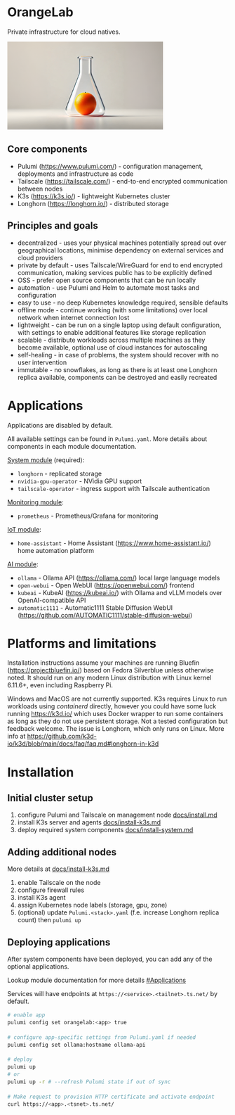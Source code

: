 # OrangeLab

Private infrastructure for cloud natives.

<img src="docs/orange-lab-910-512.png" alt="Orange Lab logo" height="200"/>

## Core components

-   Pulumi (https://www.pulumi.com/) - configuration management, deployments and infrastructure as code
-   Tailscale (https://tailscale.com/) - end-to-end encrypted communication between nodes
-   K3s (https://k3s.io/) - lightweight Kubernetes cluster
-   Longhorn (https://longhorn.io/) - distributed storage

## Principles and goals

-   decentralized - uses your physical machines potentially spread out over geographical locations, minimise dependency on external services and cloud providers
-   private by default - uses Tailscale/WireGuard for end to end encrypted communication, making services public has to be explicitly defined
-   OSS - prefer open source components that can be run locally
-   automation - use Pulumi and Helm to automate most tasks and configuration
-   easy to use - no deep Kubernetes knowledge required, sensible defaults
-   offline mode - continue working (with some limitations) over local network when internet connection lost
-   lightweight - can be run on a single laptop using default configuration, with settings to enable additional features like storage replication
-   scalable - distribute workloads across multiple machines as they become available, optional use of cloud instances for autoscaling
-   self-healing - in case of problems, the system should recover with no user intervention
-   immutable - no snowflakes, as long as there is at least one Longhorn replica available, components can be destroyed and easily recreated

# Applications

Applications are disabled by default.

All available settings can be found in `Pulumi.yaml`. More details about components in each module documentation.

[System module](docs/install-system.md) (required):

-   `longhorn` - replicated storage
-   `nvidia-gpu-operator` - NVidia GPU support
-   `tailscale-operator` - ingress support with Tailscale authentication

[Monitoring module](docs/monitoring.md):

-   `prometheus` - Prometheus/Grafana for monitoring

[IoT module](docs/iot.md):

-   `home-assistant` - Home Assistant (https://www.home-assistant.io/) home automation platform

[AI module](docs/ai.md):

-   `ollama` - Ollama API (https://ollama.com/) local large language models
-   `open-webui` - Open WebUI (https://openwebui.com/) frontend
-   `kubeai` - KubeAI (https://kubeai.io/) with Ollama and vLLM models over OpenAI-compatible API
-   `automatic1111` - Automatic1111 Stable Diffusion WebUI (https://github.com/AUTOMATIC1111/stable-diffusion-webui)

# Platforms and limitations

Installation instructions assume your machines are running Bluefin (https://projectbluefin.io/) based on Fedora Silverblue unless otherwise noted.
It should run on any modern Linux distribution with Linux kernel 6.11.6+, even including Raspberry Pi.

Windows and MacOS are not currently supported. K3s requires Linux to run workloads using _containerd_ directly, however you could have some luck running https://k3d.io/ which uses Docker wrapper to run some containers as long as they do not use persistent storage.
Not a tested configuration but feedback welcome. The issue is Longhorn, which only runs on Linux. More info at https://github.com/k3d-io/k3d/blob/main/docs/faq/faq.md#longhorn-in-k3d

# Installation

## Initial cluster setup

1.  configure Pulumi and Tailscale on management node [docs/install.md](docs/install.md)
2.  install K3s server and agents [docs/install-k3s.md](docs/install-k3s.md)
3.  deploy required system components [docs/install-system.md](docs/install-system.md)

## Adding additional nodes

More details at [docs/install-k3s.md](docs/install-k3s.md)

1.  enable Tailscale on the node
2.  configure firewall rules
3.  install K3s agent
4.  assign Kubernetes node labels (storage, gpu, zone)
5.  (optional) update `Pulumi.<stack>.yaml` (f.e. increase Longhorn replica count) then `pulumi up`

## Deploying applications

After system components have been deployed, you can add any of the optional applications.

Lookup module documentation for more details [#Applications](#applications)

Services will have endpoints at `https://<service>.<tailnet>.ts.net/` by default.

```sh
# enable app
pulumi config set orangelab:<app> true

# configure app-specific settings from Pulumi.yaml if needed
pulumi config set ollama:hostname ollama-api

# deploy
pulumi up
# or
pulumi up -r # --refresh Pulumi state if out of sync

# Make request to provision HTTP certificate and activate endpoint
curl https://<app>.<tsnet>.ts.net/
```
